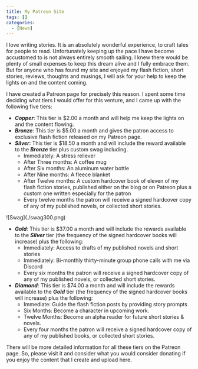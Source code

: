 ```yaml
---
title: My Patreon Site
tags: []
categories:
  - [News]
---
```

I love writing stories.  It is an absolutely wonderful experience, to craft tales for people to read.  Unfortunately keeping up the pace I have become accustomed to is not always entirely smooth sailing.  I knew there would be plenty of small expenses to keep this dream alive and I fully embrace them.  But for anyone who has found my site and enjoyed my flash fiction, short stories, reviews, thoughts and musings, I will ask for your help to keep the lights on and the content coming.<!-- more -->

I have created a Patreon page for precisely this reason.  I spent some time deciding what tiers I would offer for this venture, and I came up with the following five tiers:

* ***Copper***: This tier is $2.00 a month and will help me keep the lights on and the content flowing.
* ***Bronze***: This tier is $5.00 a month and gives the patron access to exclusive flash fiction released on my Patreon page.
* ***Silver***: This tier is $18.50 a month and will include the reward available to the ***Bronze*** tier plus custom swag including.
  * Immediately: A stress reliever
  * After Three months: A coffee mug
  * After Six months: An aluminum water bottle
  * After Nine months: A fleece blanket
  * After Twelve months: A custom hardcover book of eleven of my flash fiction stories, published either on the blog or on Patreon plus a custom one written especially for the patron
  * Every twelve months the patron will receive a signed hardcover copy of any of my published novels, or collected short stories.

<div class="clear-both center">![Swag](./swag300.png)</div>

* ***Gold***: This tier is $37.00 a month and will include the rewards available to the ***Silver*** tier (the frequency of the signed hardcover books will increase) plus the following:
  * Immediately: Access to drafts of my published novels and short stories
  * Immediately: Bi-monthly thirty-minute group phone calls with me via Discord
  * Every six months the patron will receive a signed hardcover copy of any of my published novels, or collected short stories.
* ***Diamond***: This tier is $74.00 a month and will include the rewards available to the ***Gold*** tier (the frequency of the signed hardcover books will increase) plus the following:
  * Immediate: Guide the flash fiction posts by providing story prompts
  * Six Months: Become a character in upcoming work.
  * Twelve Months: Become an alpha reader for future short stories & novels.
  * Every four months the patron will receive a signed hardcover copy of any of my published books, or collected short stories.

There will be more detailed information for all these tiers on the Patreon page.  So, please visit it and consider what you would consider donating if you enjoy the content that I create and upload here.